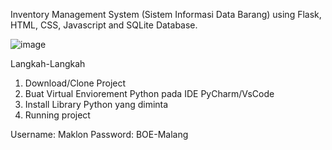 Inventory Management System (Sistem Informasi Data Barang) using Flask, HTML, CSS, Javascript and SQLite Database.

![image](https://github.com/user-attachments/assets/75270d89-2b55-4473-88bf-599a0497a1cd)

Langkah-Langkah
  1. Download/Clone Project
  2. Buat Virtual Enviorement Python pada IDE PyCharm/VsCode
  3. Install Library Python yang diminta
  4. Running project
     
Username: Maklon
Password: BOE-Malang
